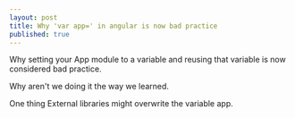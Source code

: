```yaml
---
layout: post
title: Why 'var app=' in angular is now bad practice
published: true
---
```


Why setting your App module to a variable and reusing that variable is now considered bad practice.

Why aren't we doing it the way we learned.

One thing External libraries might overwrite the variable app.
